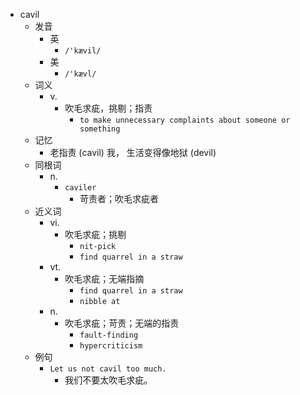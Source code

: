 - cavil
  - 发音
    - 英
      - `/'kævil/`
    - 美
      - `/'kævl/`
  - 词义
    - v.
      - 吹毛求疵，挑剔；指责
        - `to make unnecessary complaints about someone or something`
  - 记忆
    - 老指责 (cavil) 我， 生活变得像地狱 (devil)
  - 同根词
    - n.
      - `caviler`
        - 苛责者；吹毛求疵者
  - 近义词
    - vi.
      - 吹毛求疵；挑剔
        - `nit-pick`
        - `find quarrel in a straw`
    - vt.
      - 吹毛求疵；无端指摘
        - `find quarrel in a straw`
        - `nibble at`
    - n.
      - 吹毛求疵；苛责；无端的指责
        - `fault-finding`
        - `hypercriticism`
  - 例句
    - `Let us not cavil too much.`
      - 我们不要太吹毛求疵。

